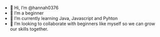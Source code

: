 - 👋 Hi, I’m @hannah0376
- 👀 I’m a beginner
- 🌱 I’m currently learning Java, Javascript and Pyhton
- 💞️ I’m looking to collaborate with beginners like myself so we can grow our skills together.
<!---
hannah0376/hannah0376 is a ✨ special ✨ repository because its `README.md` (this file) appears on your GitHub profile.
You can click the Preview link to take a look at your changes.
--->
